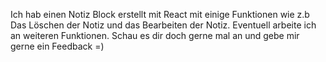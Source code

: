 Ich hab einen Notiz Block erstellt mit React mit einige Funktionen wie z.b Das Löschen der Notiz und das Bearbeiten der Notiz.
Eventuell arbeite ich an weiteren Funktionen. Schau es dir doch gerne mal an und gebe mir gerne ein Feedback =)

